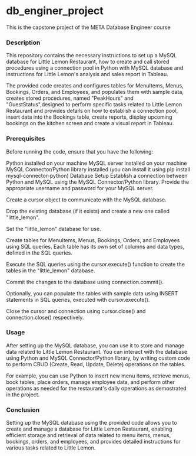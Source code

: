 # db_enginer_project
This is the capstone project of the META Database Engineer course

### Description
This repository contains the necessary instructions to set up a MySQL database for Little Lemon Restaurant, how to create and call stored procedures using a connection pool in Python with MySQL database and instructions for Little Lemon's analysis and sales report in Tableau.

The provided code creates and configures tables for MenuItems, Menus, Bookings, Orders, and Employees, and populates them with sample data, creates stored procedures, named "PeakHours" and "GuestStatus",designed to perform specific tasks related to Little Lemon Restaurant and provides details on how to establish a connection pool, insert data into the Bookings table, create reports, display upcoming bookings on the kitchen screen and create a visual report in Tableau.

### Prerequisites
Before running the code, ensure that you have the following:

Python installed on your machine MySQL server installed on your machine MySQL Connector/Python library installed (you can install it using pip install mysql-connector-python) Database Setup Establish a connection between Python and MySQL using the MySQL Connector/Python library. Provide the appropriate username and password for your MySQL server.

Create a cursor object to communicate with the MySQL database.

Drop the existing database (if it exists) and create a new one called "little_lemon".

Set the "little_lemon" database for use.

Create tables for MenuItems, Menus, Bookings, Orders, and Employees using SQL queries. Each table has its own set of columns and data types, defined in the SQL queries.

Execute the SQL queries using the cursor.execute() function to create the tables in the "little_lemon" database.

Commit the changes to the database using connection.commit().

Optionally, you can populate the tables with sample data using INSERT statements in SQL queries, executed with cursor.execute().

Close the cursor and connection using cursor.close() and connection.close() respectively.

### Usage
After setting up the MySQL database, you can use it to store and manage data related to Little Lemon Restaurant. You can interact with the database using Python and MySQL Connector/Python library, by writing custom code to perform CRUD (Create, Read, Update, Delete) operations on the tables.

For example, you can use Python to insert new menu items, retrieve menus, book tables, place orders, manage employee data, and perform other operations as needed for the restaurant's daily operations as demostrated in the project.

### Conclusion
Setting up the MySQL database using the provided code allows you to create and manage a database for Little Lemon Restaurant, enabling efficient storage and retrieval of data related to menu items, menus, bookings, orders, and employees, and provides detailed instructions for various tasks related to Little Lemon.
